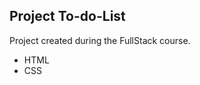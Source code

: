 <h2>Project To-do-List</h2>

<p>Project created during the FullStack course.</p>

<ul>
  <li>HTML</li>
  <li>CSS</li>
</ul>


